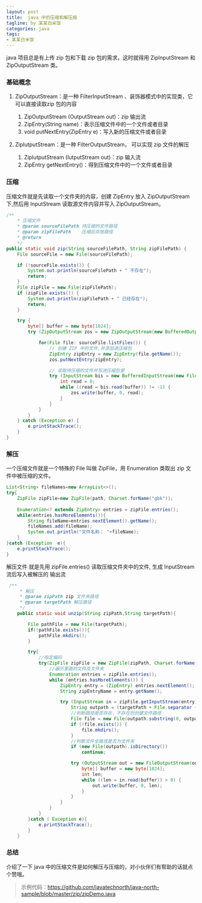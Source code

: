 ```yaml
---
layout: post
title:  java 中的压缩和解压缩
tagline: by 某某白米饭
categories: java
tags:
- 某某白米饭
---
```


java 项目总是有上传 zip 包和下载 zip 包的需求，这时就得用 ZipInputStream 和 ZipOutputStream 类。

<!--more-->

### 基础概念

1. ZipOutputStream：是一种 FilterInputStream 、装饰器模式中的实现类，它可以直接读取zip 包的内容

    1. ZipOutputStream (OutputStream out)：zip 输出流
    2. ZipEntry(String name)：表示压缩文件中的一个文件或者目录
    3. void putNextEntry(ZipEntry e)：写入新的压缩文件或者目录

2. ZipIutputStream：是一种 FilterOutputStream， 可以实现 zip 文件的解压

    1. ZipIutputStream (IutputStream out)：zip 输入流
    2. ZipEntry getNextEntry()：得到压缩文件中的一个文件或者目录


### 压缩

压缩文件就是先读取一个文件夹的内容，创建 ZipEntry 放入 ZipOutputStream 下,然后用 InputStream 读取源文件内容并写入 ZipOutputStream。

```java
/**
    * 压缩文件
    * @param sourceFilePath 待压缩的文件路径
    * @param zipFilePath    压缩后存放路径
    * @return
    */
public static void zip(String sourceFilePath, String zipFilePath) {
    File sourceFile = new File(sourceFilePath);

    if (!sourceFile.exists()) {
        System.out.println(sourceFilePath + " 不存在");
        return;
    }
    File zipFile = new File(zipFilePath);
    if (zipFile.exists()) {
        System.out.println(zipFilePath + " 已经存在");
        return;
    }

    try {
        byte[] buffer = new byte[1024];
        try (ZipOutputStream zos = new ZipOutputStream(new BufferedOutputStream(new FileOutputStream(zipFile)))){

            for(File file: sourceFile.listFiles()) {
                // 创建 ZIP 中的文件,并添加进压缩包
                ZipEntry zipEntry = new ZipEntry(file.getName());
                zos.putNextEntry(zipEntry);

                // 读取待压缩的文件并写进压缩包里
                try (InputStream bis = new BufferedInputStream(new FileInputStream(file))){
                    int read = 0;
                    while ((read = bis.read(buffer)) != -1) {
                        zos.write(buffer, 0, read);
                    }
                }
            }
        }
    } catch (Exception e) {
        e.printStackTrace();
    }
}

```


### 解压

一个压缩文件就是一个特殊的 File 叫做 ZipFile，用 Enumeration 类取出 zip 文件中被压缩的文件。

```java
List<String> fileNames=new ArrayList<>();
try{
    ZipFile zipFile=new ZipFile(path, Charset.forName("gbk"));
    
    Enumeration<? extends ZipEntry> entries = zipFile.entries();
    while(entries.hasMoreElements()){
        String fileName=entries.nextElement().getName();
        fileNames.add(fileName);
        System.out.println("文件名称： "+fileName);
    }
}catch (Exception  e){
    e.printStackTrace();
}
```

解压文件 就是先用 zipFile.entries() 读取压缩文件夹中的文件, 生成 InputStream 流后写入被解压的 输出流

```java
 /**
     * 解压
     * @param zipPath zip 文件夹路径
     * @param targetPath 解压路径
     */
    public static void unzip(String zipPath,String targetPath){

        File pathFile = new File(targetPath);
        if(!pathFile.exists()){
            pathFile.mkdirs();
        }

        try{
            //指定编码
            try(ZipFile zipFile = new ZipFile(zipPath, Charset.forName("gbk"))) {
                //遍历里面的文件及文件夹
                Enumeration entries = zipFile.entries();
                while (entries.hasMoreElements()) {
                    ZipEntry entry = (ZipEntry) entries.nextElement();
                    String zipEntryName = entry.getName();

                    try (InputStream in = zipFile.getInputStream(entry)) {
                        String outpath = (targetPath + File.separator + zipEntryName);
                        //判断路径是否存在，不存在则创建文件路径
                        File file = new File(outpath.substring(0, outpath.lastIndexOf(File.separator)));
                        if (!file.exists()) {
                            file.mkdirs();
                        }
                        //判断文件全路径是否为文件夹
                        if (new File(outpath).isDirectory())
                            continue;

                        try (OutputStream out = new FileOutputStream(outpath)) {
                            byte[] buffer = new byte[1024];
                            int len;
                            while ((len = in.read(buffer)) > 0) {
                                out.write(buffer, 0, len);
                            }
                        }
                    }
                }
            }
        }catch ( Exception e){
            e.printStackTrace();
        }
    }
```

### 总结

介绍了一下 java 中的压缩文件是如何解压与压缩的，对小伙伴们有帮助的话就点个赞哦。

> 示例代码：<https://github.com/javatechnorth/java-north-sample/blob/master/zip/zipDemo.java>
